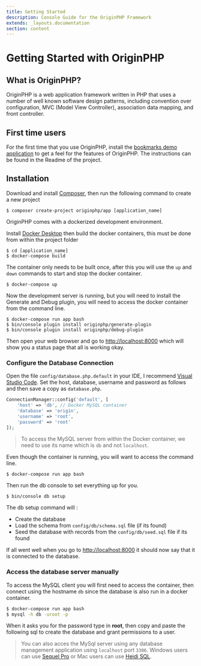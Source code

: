 ```yaml
---
title: Getting Started
description: Console Guide for the OriginPHP Framework
extends: _layouts.documentation
section: content
---
```

# Getting Started with OriginPHP

## What is OriginPHP?

OriginPHP is a web application framework written in PHP that uses a number of well known software design patterns, including convention over configuration, MVC (Model View Controller), association data mapping, and front controller.


## First time users

For the first time that you use OriginPHP, install the [bookmarks demo application](https://github.com/originphp/bookmarks) to get a feel for the features of OriginPHP. The instructions can be found in the Readme of the project.

## Installation

Download and install [Composer](https://getcomposer.org/doc/00-intro.md), then run the following command to create a new project

```linux
$ composer create-project originphp/app [application_name]
```

OriginPHP comes with a dockerized development environment.

Install [Docker Desktop](https://www.docker.com/products/docker-desktop) then build the docker containers, this must be done from within the project folder

```linux
$ cd [application_name]
$ docker-compose build
```

The container only needs to be built once, after this you will use the `up` and `down` commands to start and stop the docker container.

```linux
$ docker-compose up
```

Now the development server is running, but you will need to install the Generate and Debug plugin, you will need to access the docker container from the command line.

```linux
$ docker-compose run app bash
$ bin/console plugin install originphp/generate-plugin
$ bin/console plugin install originphp/debug-plugin
```

Then open your web browser and go to [http://localhost:8000](http://localhost:8000)  which will show you a status page that all is working okay.

### Configure the Database Connection

Open the file `config/database.php.default` in your IDE, I recommend [Visual Studio Code](https://code.visualstudio.com/). Set the host, database, username and password as follows and then save a copy as `database.php`.

```php
ConnectionManager::config('default', [
    'host' => 'db', // Docker MySQL container
    'database' => 'origin',
    'username' => 'root',
    'password' => 'root'
]);
```
> To access the MySQL server from within the Docker container, we need to use its name which is `db` and not `localhost`.

Even though the container is running, you will want to access the command line.


```linux
$ docker-compose run app bash
```

Then run the db console to set everything up for you.

```linux
$ bin/console db setup
```

The db setup command will :

- Create the database
- Load the schema from `config/db/schema.sql` file (if its found)
- Seed the database with records from the `config/db/seed.sql` file if its found

If all went well when you go to [http://localhost:8000](http://localhost:8000)  it should now say that it is connected to the database.

### Access the database server manually

To access the MySQL client  you will first need to access the container, then connect using the hostname `db` since the database is also run in a docker container.

```bash
$ docker-compose run app bash
$ mysql -h db -uroot -p
```

When it asks you for the password type in **root**, then copy and paste the following sql to create the database and grant permissions to a user.

> You can also acces the MySql server using any database management application using `localhost` port `3306`. Windows users can use [Sequel Pro](https://www.sequelpro.com/) or Mac users can use [Heidi SQL](https://www.heidisql.com/).
